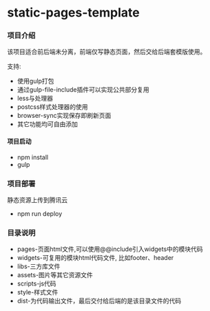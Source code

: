 # static-pages-template

### 项目介绍
该项目适合前后端未分离，前端仅写静态页面，然后交给后端套模版使用。

支持:
* 使用gulp打包
* 通过gulp-file-include插件可以实现公共部分复用
* less与处理器
* postcss样式处理器的使用
* browser-sync实现保存即刷新页面
* 其它功能均可自由添加

#### 项目启动
* npm install
* gulp

### 项目部署

静态资源上传到腾讯云
* npm run deploy

### 目录说明

* pages-页面html文件,可以使用@@include引入widgets中的模块代码
* widgets-可复用的模块html代码文件, 比如footer、header
* libs-三方库文件
* assets-图片等其它资源文件
* scripts-js代码
* style-样式文件
* dist-为代码输出文件，最后交付给后端的是该目录文件的代码